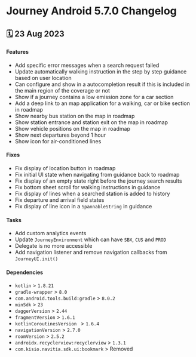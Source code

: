 # Journey Android 5.7.0 Changelog

<h2>🗓 23 Aug 2023</h2>

#### Features
- Add specific error messages when a search request failed
- Update automatically walking instruction in the step by step guidance based on user location
- Can configure and show in a autocompletion result if this is included in the main region of the coverage or not
- Show if a journey contains a low emission zone for a car section
- Add a deep link to an map application for a walking, car or bike section in roadmap
- Show nearby bus station on the map in roadmap
- Show station entrance and station exit on the map in roadmap
- Show vehicle positions on the map in roadmap
- Show next departures beyond 1 hour
- Show icon for air-conditioned lines

#### Fixes
- Fix display of location button in roadmap
- Fix initial UI state when navigating from guidance back to roadmap
- Fix display of an empty state right before the journey search results
- Fix bottom sheet scroll for walking instructions in guidance
- Fix display of lines when a searched station is added to history
- Fix departure and arrival field states
- Fix display of line icon in a `SpannableString` in guidance

#### Tasks
- Add custom analytics events
- Update `JourneyEnvironment` which can have `SBX`, `CUS` and `PROD`
- Delegate is no more accessible
- Add navigation listener and remove navigation callbacks from `JourneyUI.init()`

#### Dependencies
- `kotlin` > `1.8.21`
- `gradle-wrapper` > `8.0`
- `com.android.tools.build:gradle` > `8.0.2`
- `minSdk` > `23`
- `daggerVersion` > `2.44`
- `fragmentVersion` > `1.6.1`
- `kotlinCoroutinesVersion ` > `1.6.4`
- `navigationVersion` > `2.7.0`
- `roomVersion` > `2.5.2`
- `androidx.recyclerview:recyclerview` > `1.3.1`
- `com.kisio.navitia.sdk.ui:bookmark` > Removed
